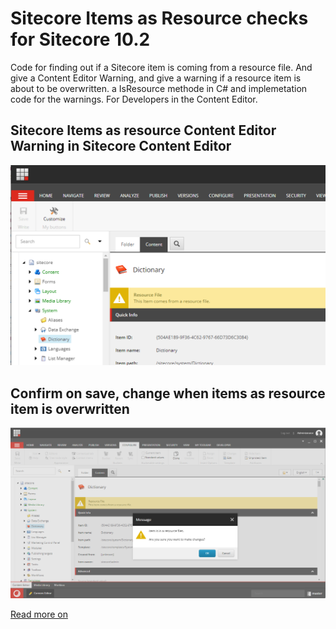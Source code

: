 # Sitecore Items as Resource checks for Sitecore 10.2

Code for finding out if a Sitecore item is coming from a resource file. And give a Content Editor Warning, and give a warning if a resource item is about to be overwritten. a IsResource methode in C# and implemetation code for the warnings.
For Developers in the Content Editor.

## Sitecore Items as resource Content Editor Warning in Sitecore Content Editor

![Example](https://raw.githubusercontent.com/jbluemink/Sitecore-IsResource/master/Resource-Content-Editor-Warning.png)

## Confirm on save, change when items as resource item is overwritten

![Example](https://raw.githubusercontent.com/jbluemink/Sitecore-IsResource/master/item-is-in-resource-file.png)

[Read more on](https://uxbee.nl/actueel/items-as-resources-by-sitecore-part-1)

